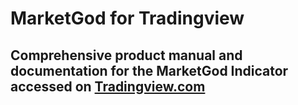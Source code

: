 # MarketGod for Tradingview 
## Comprehensive product manual and documentation for the MarketGod Indicator accessed on <a href="tradingview.com">Tradingview.com</a>
